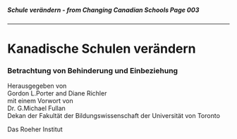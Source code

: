 ##### Schule verändern - from Changing Canadian Schools Page 003
***
# Kanadische Schulen verändern  
### Betrachtung von Behinderung und Einbeziehung
Herausgegeben von  
Gordon L.Porter and Diane Richler  
mit einem Vorwort von  
Dr. G.Michael Fullan  
Dekan der Fakultät der Bildungswissenschaft
der Universität von Toronto

Das Roeher Institut